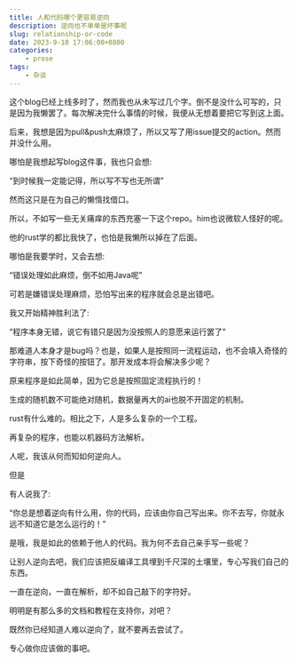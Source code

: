 ```yaml
---
title: 人和代码哪个更容易逆向
description: 逆向也不单单是坏事呢
slug: relationship-or-code
date: 2023-9-10 17:06:00+0800
categories:
    - prose
tags:
    - 杂谈
---
```


这个blog已经上线多时了，然而我也从未写过几个字。倒不是没什么可写的，只是因为我懒罢了。每次解决完什么事情的时候，我便从无想着要把它写到这上面。

后来，我想是因为pull&push太麻烦了，所以又写了用issue提交的action。然而并没什么用。

哪怕是我想起写blog这件事，我也只会想:

“到时候我一定能记得，所以写不写也无所谓”

然而这只是在为自己的懒惰找借口。

所以，不如写一些无关痛痒的东西充塞一下这个repo。him也说微软人怪好的呢。

他的rust学的都比我快了，也怕是我懒所以掉在了后面。

哪怕是我要学时，又会去想:

“错误处理如此麻烦，倒不如用Java呢”

可若是嫌错误处理麻烦，恐怕写出来的程序就会总是出错吧。

我又开始精神胜利法了:

“程序本身无错，说它有错只是因为没按照人的意愿来运行罢了”

那难道人本身才是bug吗？也是，如果人是按照同一流程运动，也不会填入奇怪的字符串，按下奇怪的按钮了。那开发成本将会解决多少呢？

原来程序是如此简单，因为它总是按照固定流程执行的！

生成的随机数不可能绝对随机，数据量再大的ai也脱不开固定的机制。

rust有什么难的。相比之下，人是多么复杂的一个工程。

再复杂的程序，也能以机器码方法解析。

人呢，我该从何而知如何逆向人。

但是

有人说我了:

“你总是想着逆向有什么用，你的代码，应该由你自己写出来。你不去写，你就永远不知道它是怎么运行的！”

是哦，我是如此的依赖于他人的代码。我为何不去自己亲手写一些呢？

让别人逆向去吧，我们应该把反编译工具埋到千尺深的土壤里，专心写我们自己的东西。

一直在逆向，一直在解析，却不如自己敲下的字符好。

明明是有那么多的文档和教程在支持你，对吧？

既然你已经知道人难以逆向了，就不要再去尝试了。

专心做你应该做的事吧。
